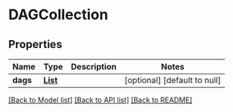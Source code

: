 # DAGCollection
## Properties

Name | Type | Description | Notes
------------ | ------------- | ------------- | -------------
**dags** | [**List**](DAG.md) |  | [optional] [default to null]

[[Back to Model list]](../README.md#documentation-for-models) [[Back to API list]](../README.md#documentation-for-api-endpoints) [[Back to README]](../README.md)


